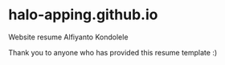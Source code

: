 # halo-apping.github.io
Website resume Alfiyanto Kondolele

Thank you to anyone who has provided this resume template :)
